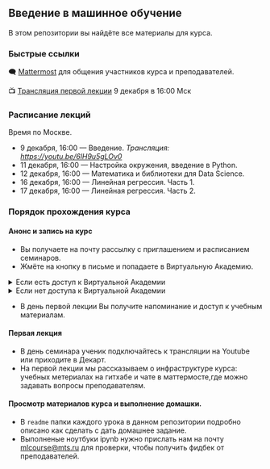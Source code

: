 ## Введение в машинное обучение

В этом репозитории вы найдёте все материалы для курса.

### Быстрые ссылки

🗨 [Mattermost](https://mattermost.westeurope.cloudapp.azure.com/signup_user_complete/?id=otqt5qwp9fbbpj3n4hzyc4hp6h) для общения участников курса и преподавателей.

📺 [Трансляция первой лекции](https://youtu.be/6lH9u5gLOv0) 9 декабря в 16:00 Мск

### Расписание лекций

Время по Москве.

* 9 декабря, 16:00 — Введение. *Трансляция: https://youtu.be/6lH9u5gLOv0*
* 11 декабря, 16:00 — Настройка окружения, введение в Python.
* 12 декабря, 16:00 — Математика и библиотеки для Data Science. 
* 16 декабря, 16:00 — Линейная регрессия. Часть 1. 
* 17 декабря, 16:00 — Линейная регрессия. Часть 2.


### Порядок прохождения курса

#### Анонс и запись на курс

- Вы получаете на почту рассылку с приглашением и расписанием семинаров.
- Жмёте на кнопку в письме и попадаете в Виртуальную Академию.
<details>
<summary>Если есть доступ к Виртуальной Академии</summary>
<p>
Регистрируетесь в виртуальной академии, после чего получаете на почту приглашение на первую лекцию, встреча в календаре содержит ссылку на трансляцию.
</p>
</details>   
<details>
<summary>Если нет доступа к Виртуальной Академии</summary>
<p>
Напишите нам на почту mlcourse@mts.ru, что хотите записаться и мы Вас зарегистрируем :)
</p>
</details>   

- В день первой лекции Вы получите напоминание и доступ к учебным материалам.

#### Первая лекция

- В день семинара ученик подключайтесь к трансляции на Youtube или приходите в Декарт.
- На первой лекции мы рассказываем о инфраструктуре курса: учебных метериалах на гитхабе и чате в маттермосте,где можно задавать вопросы преподавателям.


#### Просмотр материалов курса и выполнение домашки.

- В `readme` папки каждого урока в данном репозитории подробно описано как сделать с дать домашнее задание.
- Выполненые ноутбуки ipynb нужно прислать нам на почту mlcourse@mts.ru для проверки, чтобы получить фидбек от преподавателей.

